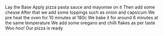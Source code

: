 Lay the Base
Apply pizza pasta sauce and mayonise on it
Then add some chesse
After that we add some toppings such as onion and capsicum
We pre heat the oven for 10 minutes at 180c
We bake it for around 8 minutes at the same temperature
We add some oregano and chilli flakes as per taste 
Woo hoo!
Our pizza is ready